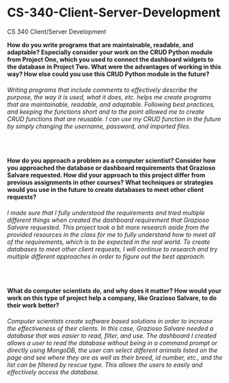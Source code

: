 # CS-340-Client-Server-Development
CS 340 Client/Server Development

__How do you write programs that are maintainable, readable, and adaptable? Especially consider your work on the CRUD Python module from Project One, which you used to connect the dashboard widgets to the database in Project Two. What were the advantages of working in this way? How else could you use this CRUD Python module in the future?__
<br/>
<H6>
        Writing programs that include comments to effectively describe the purpose, the way it is used, what it does,
etc. helps me create programs that are maintainable, readable, and adaptable. Following best practices, and keeping the functions short and to the point allowed me to create CRUD functions that are reusable. I can use my CRUD function in the future by simply changing the username, password, and imported files.
</H6>
<br/>

__How do you approach a problem as a computer scientist? Consider how you approached the database or dashboard requirements that Grazioso Salvare requested. How did your approach to this project differ from previous assignments in other courses? What techniques or strategies would you use in the future to create databases to meet other client requests?__
<br/>
<H6>
     I made sure that I fully understood the requirements and tried multiple different things when created the dashboard requirement that Grazioso Salvare requested. This project took a bit more research aside from the provided resources in the class for me to fully understand how to meet all of the requirements, which is to be expected in the real world. To create databases to meet other client requests, I will continue to research and try multiple different approaches in order to figure out the best approach.
</H6>
<br/>

__What do computer scientists do, and why does it matter? How would your work on this type of project help a company, like Grazioso Salvare, to do their work better?__
<br/>
<H6>
        Computer scientists create software based solutions in order to increase the effectiveness of their clients. In this case, Grazioso Salvare needed a database that was easier to read, filter, and use. The dashboard I created allows a user to read the database without being in a command prompt or directly using MongoDB, the user can select different animals listed on the page and see where they are as well as their breed, id number, etc., and the list can be filtered by rescue type. This allows the users to easily and effectively access the database.
</H6>
